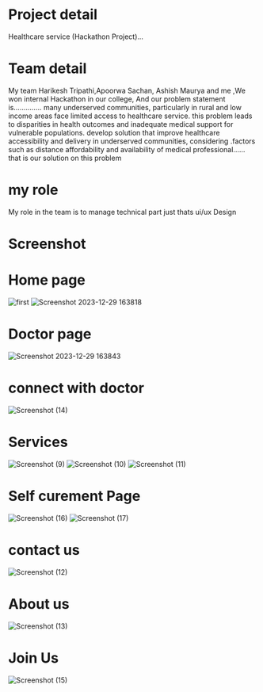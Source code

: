 # Project detail
Healthcare service (Hackathon Project)...
 # Team detail
 My team Harikesh Tripathi,Apoorwa Sachan, Ashish Maurya and me ,We won internal Hackathon in our college, And our problem statement is..............
many underserved communities, particularly in rural and low income areas face limited access to healthcare service. this problem leads to disparities in health outcomes and inadequate medical support for vulnerable populations. develop solution that improve healthcare accessibility and   delivery in underserved communities, considering .factors such as distance affordability and availability of medical professional......
that is our solution on this problem
 # my role 
 My role in the team is to manage technical part just thats ui/ux Design 
 # Screenshot
 # Home page
![first](https://github.com/guptaravimp/Healthcare-solution-Hackathon-Project/assets/142169363/42f1d295-183d-44d7-a243-e8b0542329c6)
![Screenshot 2023-12-29 163818](https://github.com/guptaravimp/Healthcare-solution-Hackathon-Project/assets/142169363/435bc8ad-9475-49f8-8b82-64a8ebb83749)
# Doctor page
![Screenshot 2023-12-29 163843](https://github.com/guptaravimp/Healthcare-solution-Hackathon-Project/assets/142169363/a301ba07-1e2d-4b11-8f48-1a1269a98663)
# connect with doctor 
![Screenshot (14)](https://github.com/guptaravimp/Healthcare-solution-Hackathon-Project/assets/142169363/9cf2a949-56c6-4830-8e9f-a99867a89349)
# Services
![Screenshot (9)](https://github.com/guptaravimp/Healthcare-solution-Hackathon-Project/assets/142169363/7d3bb331-1819-4333-a3c4-9bbd04fedc48)
![Screenshot (10)](https://github.com/guptaravimp/Healthcare-solution-Hackathon-Project/assets/142169363/e46190d5-0ded-45c8-8076-7c258fd04ac1)
![Screenshot (11)](https://github.com/guptaravimp/Healthcare-solution-Hackathon-Project/assets/142169363/329d8048-e261-449c-89ef-6aa96b191242)
# Self curement Page 
![Screenshot (16)](https://github.com/guptaravimp/Healthcare-solution-Hackathon-Project/assets/142169363/93cba880-1100-48cf-9eed-e628614d1a24)
![Screenshot (17)](https://github.com/guptaravimp/Healthcare-solution-Hackathon-Project/assets/142169363/800fa2c7-4d12-4499-b18c-644b5fb239ad)
# contact us
![Screenshot (12)](https://github.com/guptaravimp/Healthcare-solution-Hackathon-Project/assets/142169363/d46c1455-a5f9-46b4-9dac-5881fa00529a)
# About us
![Screenshot (13)](https://github.com/guptaravimp/Healthcare-solution-Hackathon-Project/assets/142169363/e958eae6-64f7-4fc6-91df-6f4e3407faa8)
# Join Us
![Screenshot (15)](https://github.com/guptaravimp/Healthcare-solution-Hackathon-Project/assets/142169363/0f030385-f6fb-4f73-9e47-3eba0afdce9a)







